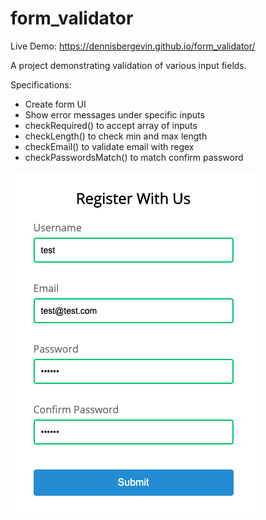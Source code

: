 # form_validator

Live Demo: https://dennisbergevin.github.io/form_validator/

A project demonstrating validation of various input fields.

Specifications:

- Create form UI
- Show error messages under specific inputs
- checkRequired() to accept array of inputs
- checkLength() to check min and max length
- checkEmail() to validate email with regex
- checkPasswordsMatch() to match confirm password

![GitHub Logo](/img/form_validator.png)
